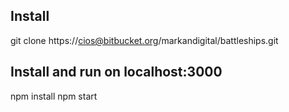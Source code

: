 ## Install
git clone https://cios@bitbucket.org/markandigital/battleships.git

## Install and run on localhost:3000
npm install
npm start

